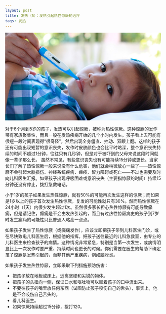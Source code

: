 ```yaml
---
layout: post
title: 发热（5）：发热引起热性惊厥的治疗
tags: 发热
---
```

![热性惊厥](images/w6.jpg)

对于6个月到5岁的孩子，发热可以引起惊厥，被称为热性惊厥。这种惊厥的发作带有家族聚集性，而且一般在发热疾病开始的几个小时内发生。孩子看上去可能有很短一段时间表现得“很奇怪”，然后出现全身僵直、抽动、双眼上翻。这样的孩子还有可能出现短暂的意识丧失，发作时皮肤颜色也会比平时略深，整个意识丧失持续的时间不超过1分钟，往往只有几秒钟，但是对于被吓到的父母来说这段时间就像一辈子那么长。 虽然不常见，有些意识丧失也有可能持续15分钟或更长。当家长们了解了热性惊厥一般来说没有什么危害，他们就会稍微放心一些了——热性惊厥不会引起大脑损伤、神经系统疾病、瘫痪、智力障碍或死亡——不过也需要及时向儿科医生汇报。如果孩子出现呼吸困难或意识丧失（主要指惊厥的时间）持续15分钟还没有停止，拨打急救电话。

小于1岁的孩子如果发生热性惊厥，就有50%的可能再次发生这样的惊厥；而如果是1岁以上的孩子首次发生热性惊厥，复发的可能性就只有30%。然而热性惊厥在24小时（1天）内很少发生超过1次。虽然很多家长担心热性惊厥有可能导致癫痫，但是请记住，癫痫是不会由发热引起的，而且有过热性惊厥病史的孩子到7岁时发生癫痫的可能性只比普通人略高一点点。

如果孩子发生了热性惊厥（或癲痫发作），应该立即把孩子带到儿科医生门诊，或在尽快致电儿科医生后，根据他的指挥，把孩子送往最近的儿科急救室，由专业的儿科医生来检查孩子的病情。这种情况非常紧急，特别是当第一次发生，或病情明显比上一次发作时要严重、持续时间也更长的时候。你们需要在医生的帮助下确定孩子惊厥是发热引起的，而非其他严重疾病，例如脑膜炎。

如果孩子发生热性惊厥，立即采取下列措施预防伤害：

* 把孩子放在地板或床上，远离坚硬和尖锐的物体。
* 把孩子的头扭向一侧，保证口水和呕吐物可以顺着孩子的口中流出来。
* 不要往孩子的嘴里放任何东西（试图防止孩子咬伤自己的舌头），事实上，他是不会咬伤自己舌头的。
* 看儿科医生。
* 如果惊厥持续超过15分钟，拨打120。
